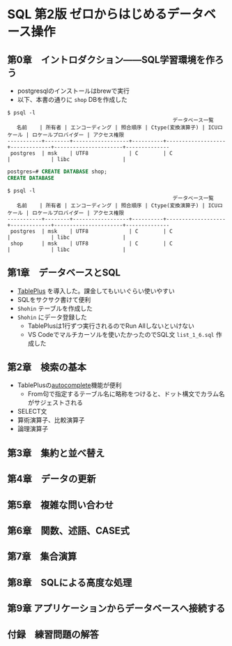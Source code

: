 # SQL 第2版 ゼロからはじめるデータベース操作

## 第0章　イントロダクション――SQL学習環境を作ろう

- postgresqlのインストールはbrewで実行
- 以下、本書の通りに `shop` DBを作成した


```shell
$ psql -l
                                                     データベース一覧
   名前    | 所有者 | エンコーディング | 照合順序 | Ctype(変換演算子) | ICUロケール | ロケールプロバイダー | アクセス権限
-----------+--------+------------------+----------+-------------------+-------------+----------------------+--------------
 postgres  | msk    | UTF8             | C        | C                 |             | libc                 |

```

```sql
postgres=# CREATE DATABASE shop;
CREATE DATABASE
```

```shell
$ psql -l
                                                     データベース一覧
   名前    | 所有者 | エンコーディング | 照合順序 | Ctype(変換演算子) | ICUロケール | ロケールプロバイダー | アクセス権限
-----------+--------+------------------+----------+-------------------+-------------+----------------------+--------------
 postgres  | msk    | UTF8             | C        | C                 |             | libc                 |
 shop      | msk    | UTF8             | C        | C                 |             | libc                 |
```

## 第1章　データベースとSQL

- [TablePlus](https://tableplus.com) を導入した。課金してもいいぐらい使いやすい
- SQLをサクサク書けて便利
- `Shohin` テーブルを作成した
- `Shohin` にデータ登録した
  - TablePlusは1行ずつ実行されるのでRun Allしないといけない
  - VS Codeでマルチカーソルを使いたかったのでSQL文 `list_1_6.sql` 作成した

## 第2章　検索の基本

- TablePlusの[autocomplete](https://docs.tableplus.com/query-editor/autocomplete)機能が便利
  - From句で指定するテーブル名に略称をつけると、ドット構文でカラム名がサジェストされる
- SELECT文
- 算術演算子、比較演算子
- 論理演算子

## 第3章　集約と並べ替え



## 第4章　データの更新



## 第5章　複雑な問い合わせ



## 第6章　関数、述語、CASE式



## 第7章　集合演算



## 第8章　SQLによる高度な処理



## 第9章 アプリケーションからデータベースへ接続する



## 付録　練習問題の解答


